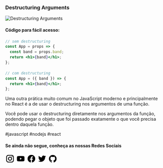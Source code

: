 ### Destructuring Arguments

![Destructuring Arguments](https://github.com/emersonbrogadev/social-media-snippets/blob/master/content/2019-08-13-destructuring-arguments/2019-08-13-destructuring-arguments.jpg)

#### Código para fácil acesso:

```jsx
// sem destructuring
const App = props => {
  const band = props.band;
  return <h1>{band}</h1>;
};

// com destructuring
const App = ({ band }) => {
  return <h1>{band}</h1>;
};
```

Uma outra prática muito comum no JavaScript moderno e principalmente no React é a de usar o destructuring nos argumentos de uma função.

Você pode usar o destructuring diretamente nos argumentos da função, podendo pegar o objeto que foi passado exatamente o que você precisa dentro daquela função.

#javascript #nodejs #react

#### Se ainda não segue, conheça as nossas Redes Sociais

[![instagram.com/emersonbrogadev](https://github.com/emersonbroga/social-media-snippets/blob/master/static/instagram.png?raw=true)](https://www.instagram.com/emersonbrogadev/)
[![youtube.com/c/emersonbrogadev](https://github.com/emersonbroga/social-media-snippets/blob/master/static/youtube.png?raw=true)](https://www.youtube.com/c/emersonbroga/)
[![facebook.com/emersonbrogadev](https://github.com/emersonbroga/social-media-snippets/blob/master/static/facebook.png?raw=true)](https://www.facebook.com/emersonbrogadev/)
[![twitter.com/emersonbrogadev](https://github.com/emersonbroga/social-media-snippets/blob/master/static/twitter.png?raw=true)](https://www.twitter.com/emersonbrogadev/)
[![github.com/emersonbroga](https://github.com/emersonbroga/social-media-snippets/blob/master/static/github.png?raw=true)](https://www.github.com/emersonbroga/)
